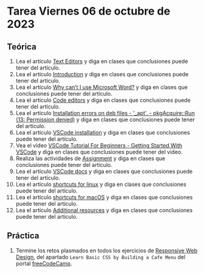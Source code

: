 # Tarea Viernes 06 de octubre de 2023

## Teórica

1. Lea el artículo [Text Editors](https://www.theodinproject.com/lessons/foundations-text-editors) y diga en clases que conclusiones puede tener del artículo.
2. Lea el artículo [Introduction](https://www.theodinproject.com/lessons/foundations-text-editors#introduction) y diga en clases que conclusiones puede tener del artículo.
3. Lea el artículo [Why can’t I use Microsoft Word?](https://www.theodinproject.com/lessons/foundations-text-editors#why-cant-i-use-microsoft-word) y diga en clases que conclusiones puede tener del artículo.
4. Lea el artículo [Code editors](https://www.theodinproject.com/lessons/foundations-text-editors#code-editors) y diga en clases que conclusiones puede tener del artículo.
5. Lea el artículo [Installation errors on deb files - '_apt'. - pkgAcquire::Run (13: Permission denied)](https://www.reddit.com/r/linux4noobs/comments/ux6cwx/comment/i9x2twx/) y diga en clases que conclusiones puede tener del artículo.
6. Lea el artículo [VSCode installation](https://www.theodinproject.com/lessons/foundations-text-editors#vscode-installation) y diga en clases que conclusiones puede tener del artículo.
7. Vea el video [VSCode Tutorial For Beginners - Getting Started With VSCode](https://www.youtube.com/watch?v=ORrELERGIHs&t=103s&ab_channel=TechWithTim) y diga en clases que conclusiones puede tener del video.
8. Realiza las actividades de [Assignment](https://www.theodinproject.com/lessons/foundations-text-editors#assignment) y diga en clases que conclusiones puede tener del artículo.
9. Lea el artículo [VSCode docs](https://code.visualstudio.com/docs) y diga en clases que conclusiones puede tener del artículo.
10. Lea el artículo [shortcuts for linux](https://code.visualstudio.com/shortcuts/keyboard-shortcuts-linux.pdf) y diga en clases que conclusiones puede tener del artículo.
11. Lea el artículo [shortcuts for macOS](https://code.visualstudio.com/shortcuts/keyboard-shortcuts-macos.pdf) y diga en clases que conclusiones puede tener del artículo.
12. Lea el artículo [Additional resources](https://www.theodinproject.com/lessons/foundations-text-editors#additional-resources) y diga en clases que conclusiones puede tener del artículo.

## Práctica

1. Termine los retos plasmados en todos los ejercicios de [Responsive Web Design](https://www.freecodecamp.org/learn/2022/responsive-web-design/), del apartado `Learn Basic CSS by Building a Cafe Menu` del portal [freeCodeCamp](https://www.freecodecamp.org/learn/).
